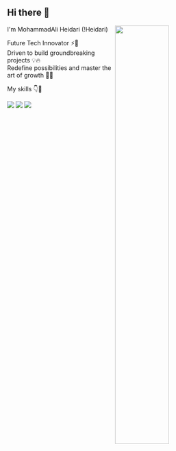 ## Hi there 👋

<div>
  <img width="50%" align="right" src="https://camo.githubusercontent.com/5aa97d425985b10197701c74067f1b1a7dc086cc064e1be03ee58f21f78850f3/68747470733a2f2f7777772e63617265657267756964652e636f6d2f6361726565722f77702d636f6e74656e742f75706c6f6164732f323032312f30372f456755782e676966" />
  <p width="50%" align="left">I'm MohammadAli Heidari (!Heidari)</p>
  <p width="50%">
  Future Tech Innovator ⚡🚀
  <br />
  Driven to build groundbreaking projects 💡🔥
  <br />
  Redefine possibilities and master the art of growth 🌱👑
</p>
  <P width="50%">My skills 👇💎</P>
  <img  src="https://skillicons.dev/icons?i=html,css,js,ts,react,tailwind" />
  <img src="https://skillicons.dev/icons?i=nextjs,scss,redux,npm,git,github" />
  <img src="https://skillicons.dev/icons?i=figma,mysql,mongodb,nestjs,postgresql,docker" />
</div>

<!--
# 👋 Hi there! I'm MohammadAli Heidari

## 🧑‍💻 About Me

I'm a passionate and curious developer who enjoys building clean, scalable, and user-friendly applications. I specialize in **full-stack JavaScript development** (React, Node.js, NestJS) and love to explore new technologies and contribute to meaningful projects.

-   🎯 Goal: Become a product-driven engineer who solves real-world problems
-   🌍 Location: Mashhad, Iran
-   🗓️ Born: September 2004
-   🎓 Software Engineering student at National Skill University of Mashhad
-   🌐 Website: [notheidari.ir](https://notheidari.ir)

---

## 💼 Work Experience

| Role               | Company     | Duration       | Description                               |
| ------------------ | ----------- | -------------- | ----------------------------------------- |
| Frontend Developer | ABC Company | 2023 – Present | Developing UI with React and Tailwind CSS |
| Backend Intern     | XYZ Startup | Summer 2022    | Building APIs with Node.js and MongoDB    |

---

## 🚀 Featured Projects

### 🔗 [Portfolio Website](https://notheidari.ir)

My personal portfolio built with Next.js and deployed with Vercel.

### 💡 More Projects

-   [Weekly Life Calendar](https://github.com/NotHeidari/weeks-of-my-life) – Visual tracker of life in weeks
-   [React Leaflet Iran Map](https://github.com/NotHeidari/iran-map-app) – Customized map with search

---

## 🧰 Skills

### 🖥️ Languages

![JavaScript](https://img.shields.io/badge/-JavaScript-F7DF1E?logo=javascript&logoColor=black&style=flat-square)
![TypeScript](https://img.shields.io/badge/-TypeScript-3178C6?logo=typescript&logoColor=white&style=flat-square)

### ⚙️ Frameworks & Libraries

![React](https://img.shields.io/badge/-React-61DAFB?logo=react&logoColor=black&style=flat-square)
![Next.js](https://img.shields.io/badge/-Next.js-000000?logo=next.js&logoColor=white&style=flat-square)
![Node.js](https://img.shields.io/badge/-Node.js-339933?logo=node.js&logoColor=white&style=flat-square)
![NestJS](https://img.shields.io/badge/-NestJS-E0234E?logo=nestjs&logoColor=white&style=flat-square)
![TailwindCSS](https://img.shields.io/badge/-Tailwind_CSS-38B2AC?logo=tailwind-css&logoColor=white&style=flat-square)

### 🗄️ Databases

![MongoDB](https://img.shields.io/badge/-MongoDB-47A248?logo=mongodb&logoColor=white&style=flat-square)
![MySQL](https://img.shields.io/badge/-MySQL-4479A1?logo=mysql&logoColor=white&style=flat-square)
![PostgreSQL](https://img.shields.io/badge/-PostgreSQL-4169E1?logo=postgresql&logoColor=white&style=flat-square)

### 🛠 Tools & Platforms

![Git](https://img.shields.io/badge/-Git-F05032?logo=git&logoColor=white&style=flat-square)
![Docker](https://img.shields.io/badge/-Docker-2496ED?logo=docker&logoColor=white&style=flat-square)
![Postman](https://img.shields.io/badge/-Postman-FF6C37?logo=postman&logoColor=white&style=flat-square)
![VS Code](https://img.shields.io/badge/-VS_Code-007ACC?logo=visual-studio-code&logoColor=white&style=flat-square)
![Linux](https://img.shields.io/badge/-Linux-FCC624?logo=linux&logoColor=black&style=flat-square)

---

## 🎓 Education

**Software Engineering**
📍 National Skill University of Mashhad
📅 2022 – Present

---

## 🌐 Languages

-   Persian (Native)
-   English (Fluent)

---

## 📫 Contact Me

-   📧 Email: your.email@example.com
-   💼 LinkedIn: [linkedin.com/in/your-profile](https://linkedin.com/in/your-profile)
-   💻 GitHub: [github.com/NotHeidari](https://github.com/NotHeidari)
-   🌐 Website: [notheidari.ir](https://notheidari.ir)

---

## 🏆 GitHub Profile Trophies

[![trophy](https://github-profile-trophy.vercel.app/?username=NotHeidari&theme=darkhub&no-frame=true&margin-w=15&column=7)](https://github.com/ryo-ma/github-profile-trophy)

---

## 📈 GitHub Activity Graph

[![GitHub Activity Graph](https://github-readme-activity-graph.vercel.app/graph?username=NotHeidari&theme=react-dark&hide_border=true&area=true)](https://github.com/ashutosh00710/github-readme-activity-graph)

---

## 📊 GitHub Stats

![GitHub Stats](https://github-readme-stats.vercel.app/api?username=NotHeidari&show_icons=true&theme=radical)

![Top Languages](https://github-readme-stats.vercel.app/api/top-langs/?username=NotHeidari&layout=compact&theme=radical)

---

> Thanks for visiting! Feel free to explore my repositories or contact me for collaboration. -->
